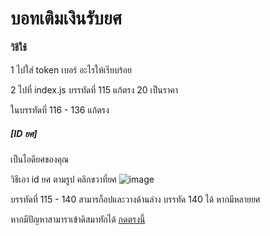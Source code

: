 <h1>บอทเติมเงินรับยศ</h1>

<h4>วิธีใช้</h4>

1 ไปใส่ token เบอร์ อะไรให้เรียบร้อย

2 ไปที่ index.js บรรทัดที่ 115 แก้ตรง 20 เป็นราคา

ในบรรทัดที่ 116 - 136 แก้ตรง <h5>[ID ยศ]</h5> เป็นไอดียศของคุณ

วิธีเอา id ยศ ตามรูป คลิกขวาที่ยศ ![image](https://user-images.githubusercontent.com/95204359/218477184-b887c822-40be-4e1c-860a-416e8653e053.png)

บรรทัดที่ 115 - 140 สามารก็อปและวางด้านล่าง บรรทัด 140 ได้ หากมีหลายยศ

หากมีปัญหาสามาราเข้าดิสมาทักได้
<a href="https://discord.gg/2Hdcrr4WM7">กดตรงนี้</a>
